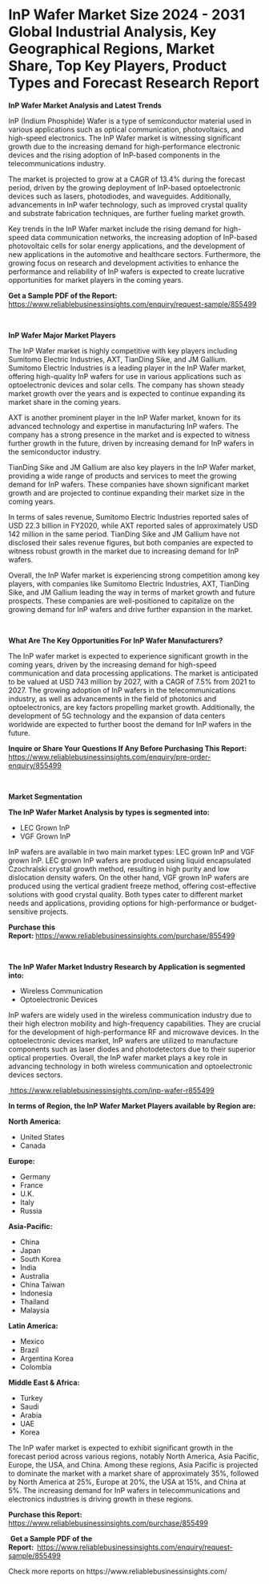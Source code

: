 <p><h1>InP Wafer Market Size 2024 - 2031 Global Industrial Analysis, Key Geographical Regions, Market Share, Top Key Players, Product Types and Forecast Research Report</h1></p><p><strong>InP Wafer Market Analysis and Latest Trends</strong></p>
<p><p>InP (Indium Phosphide) Wafer is a type of semiconductor material used in various applications such as optical communication, photovoltaics, and high-speed electronics. The InP Wafer market is witnessing significant growth due to the increasing demand for high-performance electronic devices and the rising adoption of InP-based components in the telecommunications industry.</p><p>The market is projected to grow at a CAGR of 13.4% during the forecast period, driven by the growing deployment of InP-based optoelectronic devices such as lasers, photodiodes, and waveguides. Additionally, advancements in InP wafer technology, such as improved crystal quality and substrate fabrication techniques, are further fueling market growth.</p><p>Key trends in the InP Wafer market include the rising demand for high-speed data communication networks, the increasing adoption of InP-based photovoltaic cells for solar energy applications, and the development of new applications in the automotive and healthcare sectors. Furthermore, the growing focus on research and development activities to enhance the performance and reliability of InP wafers is expected to create lucrative opportunities for market players in the coming years.</p></p>
<p><strong>Get a Sample PDF of the Report:&nbsp;</strong> <a href="https://www.reliablebusinessinsights.com/enquiry/request-sample/855499">https://www.reliablebusinessinsights.com/enquiry/request-sample/855499</a></p>
<p>&nbsp;</p>
<p><strong>InP Wafer Major Market Players</strong></p>
<p><p>The InP Wafer market is highly competitive with key players including Sumitomo Electric Industries, AXT, TianDing Sike, and JM Gallium. Sumitomo Electric Industries is a leading player in the InP Wafer market, offering high-quality InP wafers for use in various applications such as optoelectronic devices and solar cells. The company has shown steady market growth over the years and is expected to continue expanding its market share in the coming years.</p><p>AXT is another prominent player in the InP Wafer market, known for its advanced technology and expertise in manufacturing InP wafers. The company has a strong presence in the market and is expected to witness further growth in the future, driven by increasing demand for InP wafers in the semiconductor industry.</p><p>TianDing Sike and JM Gallium are also key players in the InP Wafer market, providing a wide range of products and services to meet the growing demand for InP wafers. These companies have shown significant market growth and are projected to continue expanding their market size in the coming years.</p><p>In terms of sales revenue, Sumitomo Electric Industries reported sales of USD 22.3 billion in FY2020, while AXT reported sales of approximately USD 142 million in the same period. TianDing Sike and JM Gallium have not disclosed their sales revenue figures, but both companies are expected to witness robust growth in the market due to increasing demand for InP wafers.</p><p>Overall, the InP Wafer market is experiencing strong competition among key players, with companies like Sumitomo Electric Industries, AXT, TianDing Sike, and JM Gallium leading the way in terms of market growth and future prospects. These companies are well-positioned to capitalize on the growing demand for InP wafers and drive further expansion in the market.</p></p>
<p>&nbsp;</p>
<p><strong>What Are The Key Opportunities For InP Wafer Manufacturers?</strong></p>
<p><p>The InP wafer market is expected to experience significant growth in the coming years, driven by the increasing demand for high-speed communication and data processing applications. The market is anticipated to be valued at USD 743 million by 2027, with a CAGR of 7.5% from 2021 to 2027. The growing adoption of InP wafers in the telecommunications industry, as well as advancements in the field of photonics and optoelectronics, are key factors propelling market growth. Additionally, the development of 5G technology and the expansion of data centers worldwide are expected to further boost the demand for InP wafers in the future.</p></p>
<p><strong>Inquire or Share Your Questions If Any Before Purchasing This Report:</strong> <a href="https://www.reliablebusinessinsights.com/enquiry/pre-order-enquiry/855499">https://www.reliablebusinessinsights.com/enquiry/pre-order-enquiry/855499</a></p>
<p>&nbsp;</p>
<p><strong>Market Segmentation</strong></p>
<p><strong>The InP Wafer Market Analysis by types is segmented into:</strong></p>
<p><ul><li>LEC Grown InP</li><li>VGF Grown InP</li></ul></p>
<p><p>InP wafers are available in two main market types: LEC grown InP and VGF grown InP. LEC grown InP wafers are produced using liquid encapsulated Czochralski crystal growth method, resulting in high purity and low dislocation density wafers. On the other hand, VGF grown InP wafers are produced using the vertical gradient freeze method, offering cost-effective solutions with good crystal quality. Both types cater to different market needs and applications, providing options for high-performance or budget-sensitive projects.</p></p>
<p><strong>Purchase this Report:&nbsp;</strong><a href="https://www.reliablebusinessinsights.com/purchase/855499">https://www.reliablebusinessinsights.com/purchase/855499</a></p>
<p>&nbsp;</p>
<p><strong>The InP Wafer Market Industry Research by Application is segmented into:</strong></p>
<p><ul><li>Wireless Communication</li><li>Optoelectronic Devices</li></ul></p>
<p><p>InP wafers are widely used in the wireless communication industry due to their high electron mobility and high-frequency capabilities. They are crucial for the development of high-performance RF and microwave devices. In the optoelectronic devices market, InP wafers are utilized to manufacture components such as laser diodes and photodetectors due to their superior optical properties. Overall, the InP wafer market plays a key role in advancing technology in both wireless communication and optoelectronic devices sectors.</p></p>
<p><a href="https://www.reliablebusinessinsights.com/inp-wafer-r855499">&nbsp;https://www.reliablebusinessinsights.com/inp-wafer-r855499</a></p>
<p><strong>In terms of Region, the InP Wafer Market Players available by Region are:</strong></p>
<p>
    <p> <strong> North America: </strong>
        <ul>
            <li>United States</li>
            <li>Canada</li>
        </ul>
        </p> 
    <p> <strong> Europe: </strong>
        <ul>
            <li>Germany</li>
            <li>France</li>
            <li>U.K.</li>
            <li>Italy</li>
            <li>Russia</li>
        </ul>
        </p> 
    <p> <strong> Asia-Pacific: </strong>
        <ul>
            <li>China</li>
            <li>Japan</li>
            <li>South Korea</li>
            <li>India</li>
            <li>Australia</li>
            <li>China Taiwan</li>
            <li>Indonesia</li>
            <li>Thailand</li>
            <li>Malaysia</li>
        </ul>
        </p> 
    <p> <strong> Latin America: </strong>
        <ul>
            <li>Mexico</li>
            <li>Brazil</li>
            <li>Argentina Korea</li>
            <li>Colombia</li>
        </ul>
        </p> 
    <p> <strong> Middle East & Africa: </strong>
        <ul>
            <li>Turkey</li>
            <li>Saudi</li>
            <li>Arabia</li>
            <li>UAE</li>
            <li>Korea</li>
        </ul>
    </p>
    </p>
<p><p>The InP wafer market is expected to exhibit significant growth in the forecast period across various regions, notably North America, Asia Pacific, Europe, the USA, and China. Among these regions, Asia Pacific is projected to dominate the market with a market share of approximately 35%, followed by North America at 25%, Europe at 20%, the USA at 15%, and China at 5%. The increasing demand for InP wafers in telecommunications and electronics industries is driving growth in these regions.</p></p>
<p><strong>Purchase this Report: </strong><a href="https://www.reliablebusinessinsights.com/purchase/855499">https://www.reliablebusinessinsights.com/purchase/855499</a></p>
<p>&nbsp;<strong>Get a Sample PDF of the Report:&nbsp;&nbsp;</strong><a href="https://www.reliablebusinessinsights.com/enquiry/request-sample/855499">https://www.reliablebusinessinsights.com/enquiry/request-sample/855499</a></p>
<p><strong></strong></p>
<p>Check more reports on https://www.reliablebusinessinsights.com/</p>